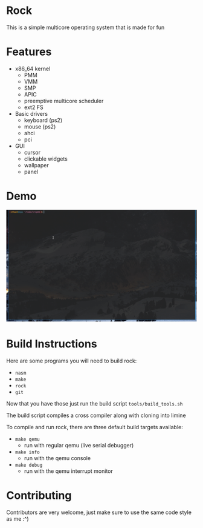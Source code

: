 # Rock

This is a simple multicore operating system that is made for fun

# Features

- x86_64 kernel
  - PMM
  - VMM
  - SMP
  - APIC
  - preemptive multicore scheduler
  - ext2 FS
- Basic drivers
  - keyboard (ps2)
  - mouse (ps2)
  - ahci
  - pci
- GUI
  - cursor
  - clickable widgets 
  - wallpaper
  - panel
# Demo

![](demo/osdemo1.gif)

# Build Instructions

Here are some programs you will need to build rock:
  - `nasm`
  - `make`
  - `rock`
  - `git`
  
Now that you have those just run the build script `tools/build_tools.sh`

The build script compiles a cross compiler along with cloning into limine

To compile and run rock, there are three default build targets available:
  - `make qemu`
    - run with regular qemu (live serial debugger)
  - `make info`
    -  run with the qemu console 
  - `make debug`
    - run with the qemu interrupt monitor

# Contributing

Contributors are very welcome, just make sure to use the same code style as me :^)
